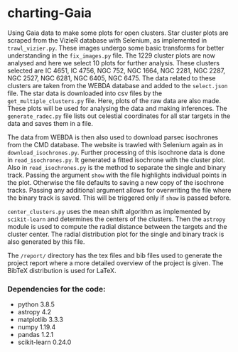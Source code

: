 # charting-Gaia

Using Gaia data to make some plots for open clusters. Star cluster plots are scraped from the VizieR database with Selenium, as implemented in `trawl_vizier.py`. These images undergo some basic transforms for better understanding in the `fix_images.py` file. The 1229 cluster plots are now analysed and here we select 10 plots for further analysis. These clusters selected are IC 4651, IC 4756, NGC 752, NGC 1664, NGC 2281, NGC 2287, NGC 2527, NGC 6281, NGC 6405, NGC 6475. The data related to these clusters are taken from the WEBDA database and added to the `select.json` file. The star data is downloaded into csv files by the `get_multiple_clusters.py` file. Here, plots of the raw data are also made. These plots will be used for analysing the data and making inferences. The `generate_radec.py` file lists out celestial coordinates for all star targets in the data and saves them in a file.

The data from WEBDA is then also used to download parsec isochrones from the CMD database. The website is trawled with Selenium again as in `download_isochrones.py`. Further processing of this isochrone data is done in `read_isochrones.py`. It generated a fitted isochrone with the cluster plot. Also in `read_isochrones.py` is the method to separate the single and binary track. Passing the argument `show` with the file highlights individual points in the plot. Otherwise the file defaults to saving a new copy of the isochrone tracks. Passing any additional argument allows for overwriting the file where the binary track is saved. This will be triggered only if `show` is passed before. 

`center_clusters.py` uses the mean shift algorithm as implemented by `scikit-learn` and determines the centers of the clusters. Then the `astropy` module is used to compute the radial distance between the targets and the cluster center. The radial distribution plot for the single and binary track is also generated by this file.

The `/report/` directory has the tex files and bib files used to generate the project report where a more detailed overview of the project is given. The BibTeX distribution is used for LaTeX.

### Dependencies for the code:
* python 3.8.5
* astropy 4.2
* matplotlib 3.3.3
* numpy 1.19.4
* pandas 1.2.1
* scikit-learn 0.24.0

